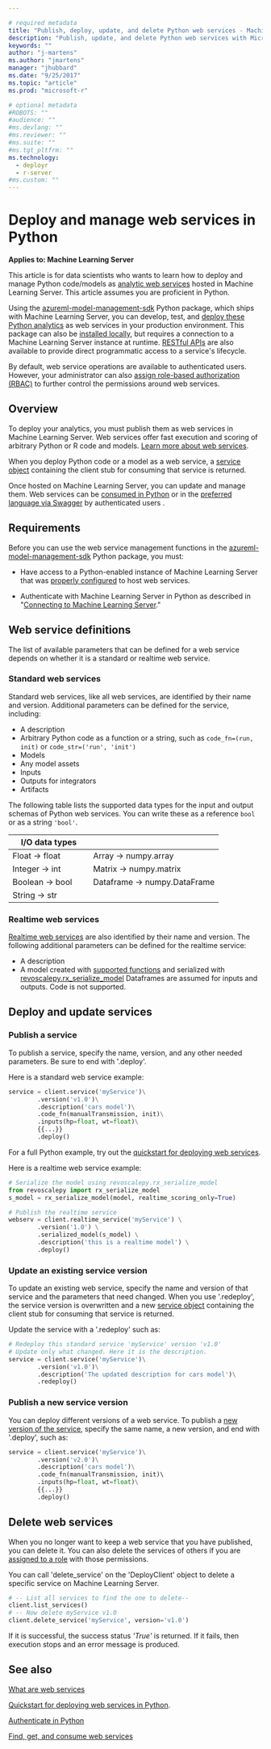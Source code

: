 ```yaml
---

# required metadata
title: "Publish, deploy, update, and delete Python web services - Machine Learning Server | Microsoft Docs"
description: "Publish, update, and delete Python web services with Microsoft R Server"
keywords: ""
author: "j-martens"
ms.author: "jmartens"
manager: "jhubbard"
ms.date: "9/25/2017"
ms.topic: "article"
ms.prod: "microsoft-r"

# optional metadata
#ROBOTS: ""
#audience: ""
#ms.devlang: ""
#ms.reviewer: ""
#ms.suite: ""
#ms.tgt_pltfrm: ""
ms.technology: 
  - deployr
  - r-server
#ms.custom: ""
---
```


# Deploy and manage web services in Python 

**Applies to: Machine Learning Server**

This article is for data scientists who wants to learn how to deploy and manage Python code/models as [analytic web services](../concept-what-are-web-services.md) hosted in Machine Learning Server. This article assumes you are proficient in Python.

Using the [azureml-model-management-sdk](../../python-reference/azureml-model-management-sdk/azureml-model-management-sdk.md)  Python package, which ships with Machine Learning Server, you can develop, test, and [deploy these Python analytics](#publishService) as web services in your production environment. This package can also be [installed locally](../../install/python-libraries-interpreter.md), but requires a connection to a Machine Learning Server instance at runtime. [RESTful APIs](../concept-api.md) are also available to provide direct programmatic access to a service's lifecycle.

By default, web service operations are available to authenticated users. However, your administrator can also [assign role-based authorization (RBAC)](../configure-roles.md) to further control the permissions around web services. 


## Overview

To deploy your analytics, you must publish them as web services in Machine Learning Server. Web services offer fast execution and scoring of arbitrary Python or R code and models. [Learn more about web services](../concept-what-are-web-services.md). 

When you deploy Python code or a model as a web service, a [service object](../../python-reference/azureml-model-management-sdk/service.md) containing the client stub for consuming that service is returned.

Once hosted on Machine Learning Server, you can update and manage them.  Web services can be [consumed in Python](how-to-consume-web-service.md) or in the [preferred language via Swagger](../how-to-build-api-clients-from-swagger-for-app-integration.md) by authenticated users .

<a name="auth"></a>

## Requirements

Before you can use the web service management functions in the [azureml-model-management-sdk](../../python-reference/azureml-model-management-sdk/azureml-model-management-sdk.md) Python package, you must:
+ Have access to a Python-enabled instance of Machine Learning Server that was  [properly configured](../../operationalize/configure-start-for-administrators.md#configure-server-for-operationalization) to host web services. 

+ Authenticate with Machine Learning Server in Python as described in "[Connecting to Machine Learning Server](how-to-authenticate-in-python.md)."


<a name="publishService"></a>

## Web service definitions

The list of available parameters that can be defined for a web service depends on whether it is a standard or realtime web service. 

### Standard web services

Standard web services, like all web services, are identified by their name and version. Additional parameters can be defined for the service, including:
+ A description
+ Arbitrary Python code as a function or a string, such as `code_fn=(run, init)` or `code_str=('run', 'init')`
+ Models
+ Any model assets
+ Inputs
+ Outputs for integrators
+ Artifacts

The following table lists the supported data types for the input and output schemas of Python web services.  You can write these as a reference `bool` or as a string `'bool'`.

|I/O data types||
|--------|-----|
|Float &rarr; float|Array &rarr; numpy.array |
|Integer &rarr; int|Matrix &rarr; numpy.matrix |
|Boolean &rarr; bool&nbsp;&nbsp;&nbsp;&nbsp;&nbsp;&nbsp;|Dataframe &rarr; numpy.DataFrame|
|String &rarr; str||

### Realtime web services

[Realtime web services](../concept-what-are-web-services.md#realtime) are also identified by their name and version. The following additional parameters can be defined for the realtime service: 
+ A description
+ A model created with [supported functions](../concept-what-are-web-services.md#realtime) and serialized with [revoscalepy.rx_serialize_model](../../python-reference/revoscalepy/rx-serialize-model.md)
Dataframes are assumed for inputs and outputs. Code is not supported.

## Deploy and update services

### Publish a service

To publish a service, specify the name, version, and any other needed parameters. Be sure to end with '.deploy'.

Here is a standard web service example:
```Python
service = client.service('myService')\
        .version('v1.0')\
        .description('cars model')\
        .code_fn(manualTransmission, init)\
        .inputs(hp=float, wt=float)\
        {{...}}
        .deploy()
```

For a full Python example, try out the [quickstart for deploying web services](quickstart-deploy-python-web-service.md).

Here is a realtime web service example:
<a name=realtime-example></a>

```Python
# Serialize the model using revoscalepy.rx_serialize_model
from revoscalepy import rx_serialize_model
s_model = rx_serialize_model(model, realtime_scoring_only=True)

# Publish the realtime service 
webserv = client.realtime_service('myService') \
        .version('1.0') \
        .serialized_model(s_model) \
        .description('this is a realtime model') \
        .deploy()
```
### Update an existing service version

To update an existing web service, specify the name and version of that service and the parameters that need changed. When you use '.redeploy', the service version is overwritten and a new [service object](../../python-reference/azureml-model-management-sdk/service.md) containing the client stub for consuming that service is returned.

Update the service with a '.redeploy' such as:
```Python
# Redeploy this standard service 'myService' version 'v1.0'
# Update only what changed. Here it is the description.
service = client.service('myService')\
        .version('v1.0')\
        .description('The updated description for cars model')\
        .redeploy()
```

### Publish a new service version

You can deploy different versions of a web service.  To publish a [new version of the service](../concept-what-are-web-services.md#versioning), specify the same name, a new version, and end with '.deploy', such as:

```Python
service = client.service('myService')\
        .version('v2.0')\
        .description('cars model')\
        .code_fn(manualTransmission, init)\    
        .inputs(hp=float, wt=float)\
        {{...}}
        .deploy()
```

<a name="deleteService"></a>

## Delete web services

When you no longer want to keep a web service that you have published, you can delete it. You can also delete the services of others if you are [assigned to a role](../configure-roles.md) with those permissions. 

You can call 'delete_service' on the 'DeployClient' object to delete a specific service on Machine Learning Server.

```Python
# -- List all services to find the one to delete--
client.list_services()
# -- Now delete myService v1.0
client.delete_service('myService', version='v1.0')
```

If it is successful, the success status  _'True'_  is returned. If it fails, then execution stops and an error message is produced.

## See also

[What are web services](../concept-what-are-web-services.md)

[Quickstart for deploying web services in Python](quickstart-deploy-python-web-service.md).

[Authenticate in Python](how-to-authenticate-in-python.md)

[Find, get, and consume web services](how-to-consume-web-services.md)